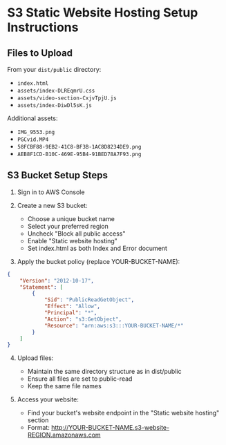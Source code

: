 # S3 Static Website Hosting Setup Instructions

## Files to Upload
From your `dist/public` directory:
- `index.html`
- `assets/index-DLREqmrU.css`
- `assets/video-section-CxjvTpjU.js`
- `assets/index-DiwDl5sK.js`

Additional assets:
- `IMG_9553.png`
- `PGCvid.MP4`
- `58FCBF88-9EB2-41C8-BF3B-1AC8D8234DE9.png`
- `AEB8F1CD-B10C-469E-95B4-91BED78A7F93.png`

## S3 Bucket Setup Steps
1. Sign in to AWS Console
2. Create a new S3 bucket:
   - Choose a unique bucket name
   - Select your preferred region
   - Uncheck "Block all public access"
   - Enable "Static website hosting"
   - Set index.html as both Index and Error document

3. Apply the bucket policy (replace YOUR-BUCKET-NAME):
```json
{
    "Version": "2012-10-17",
    "Statement": [
        {
            "Sid": "PublicReadGetObject",
            "Effect": "Allow",
            "Principal": "*",
            "Action": "s3:GetObject",
            "Resource": "arn:aws:s3:::YOUR-BUCKET-NAME/*"
        }
    ]
}
```

4. Upload files:
   - Maintain the same directory structure as in dist/public
   - Ensure all files are set to public-read
   - Keep the same file names

5. Access your website:
   - Find your bucket's website endpoint in the "Static website hosting" section
   - Format: http://YOUR-BUCKET-NAME.s3-website-REGION.amazonaws.com

